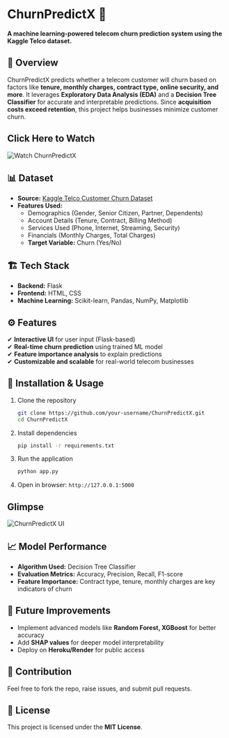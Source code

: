 # ChurnPredictX 🚀

**A machine learning-powered telecom churn prediction system using the Kaggle Telco dataset.**

## 📌 Overview  
ChurnPredictX predicts whether a telecom customer will churn based on factors like **tenure, monthly charges, contract type, online security, and more**. It leverages **Exploratory Data Analysis (EDA)** and a **Decision Tree Classifier** for accurate and interpretable predictions. Since **acquisition costs exceed retention**, this project helps businesses minimize customer churn.

## Click Here to Watch
![Watch ChurnPredictX](https://github.com/user-attachments/assets/7b455c33-6a08-48df-a027-f042abb59e17)

## 📊 Dataset  
- **Source:** [Kaggle Telco Customer Churn Dataset](https://www.kaggle.com/datasets/blastchar/telco-customer-churn)  
- **Features Used:**  
  - Demographics (Gender, Senior Citizen, Partner, Dependents)  
  - Account Details (Tenure, Contract, Billing Method)  
  - Services Used (Phone, Internet, Streaming, Security)  
  - Financials (Monthly Charges, Total Charges)  
  - **Target Variable:** Churn (Yes/No)  

## 🏗️ Tech Stack  
- **Backend:** Flask  
- **Frontend:** HTML, CSS  
- **Machine Learning:** Scikit-learn, Pandas, NumPy, Matplotlib  

## ⚙️ Features  
✔ **Interactive UI** for user input (Flask-based)  
✔ **Real-time churn prediction** using trained ML model  
✔ **Feature importance analysis** to explain predictions  
✔ **Customizable and scalable** for real-world telecom businesses  

## 🚀 Installation & Usage  
1. Clone the repository  
   ```bash
   git clone https://github.com/your-username/ChurnPredictX.git
   cd ChurnPredictX
   ```  
2. Install dependencies  
   ```bash
   pip install -r requirements.txt
   ```  
3. Run the application  
   ```bash
   python app.py
   ```  
4. Open in browser: `http://127.0.0.1:5000`  

## Glimpse   
![ChurnPredictX UI](https://github.com/user-attachments/assets/7bfd5648-ff9f-4d49-8354-c894cb7ec1ac)

## 📈 Model Performance  
- **Algorithm Used:** Decision Tree Classifier  
- **Evaluation Metrics:** Accuracy, Precision, Recall, F1-score  
- **Feature Importance:** Contract type, tenure, monthly charges are key indicators of churn  

## 🎯 Future Improvements  
- Implement advanced models like **Random Forest, XGBoost** for better accuracy  
- Add **SHAP values** for deeper model interpretability  
- Deploy on **Heroku/Render** for public access  

## 🤝 Contribution  
Feel free to fork the repo, raise issues, and submit pull requests.  

## 📜 License  
This project is licensed under the **MIT License**.  
